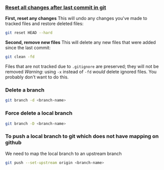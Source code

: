 ### [Reset all changes after last commit in git](https://stackoverflow.com/questions/4630312/reset-all-changes-after-last-commit-in-git)
**First, reset any changes**
This will undo any changes you've made to tracked files and restore deleted files:
```sh
git reset HEAD --hard
```
**Second, remove new files**
This will delete any new files that were added since the last commit:
```sh
git clean -fd
```
Files that are not tracked due to `.gitignore` are preserved; they will not be removed
_Warning_: using `-x` instead of `-fd` _would_ delete ignored files. You probably don't want to do this.
### Delete a branch
```sh
git branch -d <branch-name>
```
### Force delete a local branch
```sh
git branch -D <branch-name>
```
### To push a local branch to git which does not have mapping on github
We need to map the local branch to an upstream branch
```sh
git push --set-upstream origin <branch-name>
```
